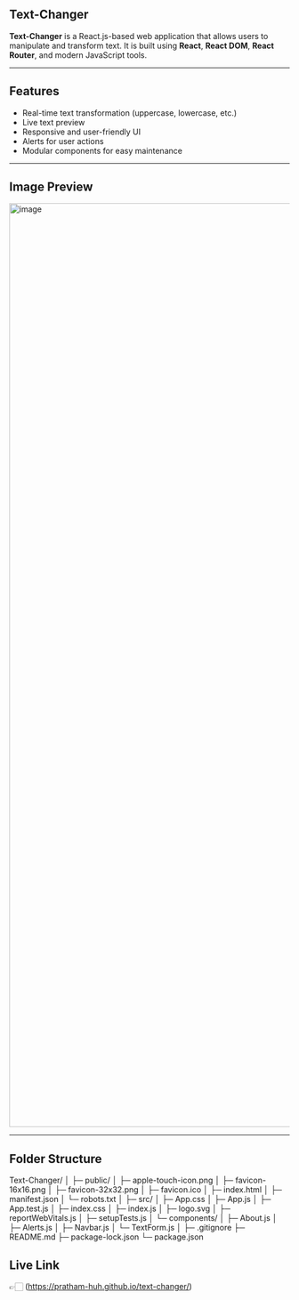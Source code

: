 ## Text-Changer

**Text-Changer** is a React.js-based web application that allows users to manipulate and transform text. It is built using **React**, **React DOM**, **React Router**, and modern JavaScript tools.  

---

## Features

- Real-time text transformation (uppercase, lowercase, etc.)
- Live text preview
- Responsive and user-friendly UI
- Alerts for user actions
- Modular components for easy maintenance

---

## Image Preview
<img width="2939" height="1661" alt="image" src="https://github.com/user-attachments/assets/4b921745-7b35-40fa-89b4-cb9276ab49e1" />


---

## Folder Structure
Text-Changer/
│
├─ public/
│ ├─ apple-touch-icon.png
│ ├─ favicon-16x16.png
│ ├─ favicon-32x32.png
│ ├─ favicon.ico
│ ├─ index.html
│ ├─ manifest.json
│ └─ robots.txt
│
├─ src/
│ ├─ App.css
│ ├─ App.js
│ ├─ App.test.js
│ ├─ index.css
│ ├─ index.js
│ ├─ logo.svg
│ ├─ reportWebVitals.js
│ ├─ setupTests.js
│ └─ components/
│ ├─ About.js
│ ├─ Alerts.js
│ ├─ Navbar.js
│ └─ TextForm.js
│
├─ .gitignore
├─ README.md
├─ package-lock.json
└─ package.json

## Live Link 
👉🏻 (https://pratham-huh.github.io/text-changer/)
